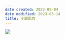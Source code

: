 ```yaml
---
date created: 2022-09-04
date modified: 2023-03-14
title: 小腿肌肉
---
```


![](https://img.oldwinter.top/20220904221439.png)
